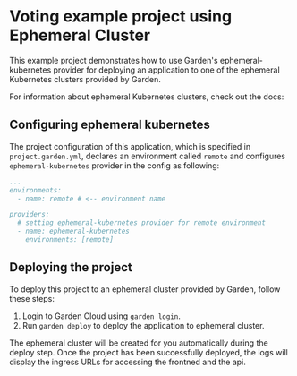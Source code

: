 # Voting example project using Ephemeral Cluster

This example project demonstrates how to use Garden's ephemeral-kubernetes provider for deploying an application to one of the ephemeral Kubernetes clusters provided by Garden.

For information about ephemeral Kubernetes clusters, check out the docs: <!-- todo: add link to docs for ephemeral clusters -->

## Configuring ephemeral kubernetes

The project configuration of this application, which is specified in `project.garden.yml`, declares an environment called `remote` and configures `ephemeral-kubernetes` provider in the config as following:

```yaml
...
environments:
  - name: remote # <-- environment name

providers:
  # setting ephemeral-kubernetes provider for remote environment
  - name: ephemeral-kubernetes
    environments: [remote]
```

## Deploying the project

To deploy this project to an ephemeral cluster provided by Garden, follow these steps:

1. Login to Garden Cloud using `garden login`.
2. Run `garden deploy` to deploy the application to ephemeral cluster.

The ephemeral cluster will be created for you automatically during the deploy step. Once the project has been successfully deployed, the logs will display the ingress URLs for accessing the frontned and the api.
